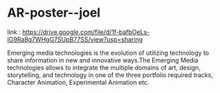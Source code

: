 # AR-poster--joel

link : https://drive.google.com/file/d/1f-bafbOeLs-IG9Ra8g7WHgG7SUpB77SS/view?usp=sharing

Emerging media technologies is the evolution of utilizing technology to share information in new and innovative ways.The Emerging Media technologies allows to integrate the multiple domains of art, design, storytelling, and technology in one of the three portfolio required tracks, Character Animation, Experimental Animation etc.
